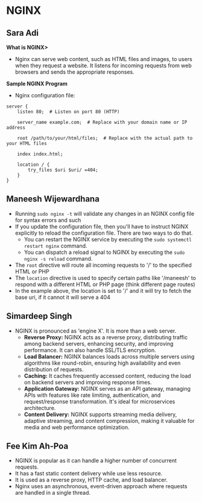 # NGINX

## Sara Adi
**What is NGINX>**
* Nginx can serve web content, such as HTML files and images, to users when they request a website. It listens for incoming requests from web browsers and sends the appropriate responses.

**Sample NGINX Program**

* Nginx configuration file: 


```
server {
    listen 80;  # Listen on port 80 (HTTP)

    server_name example.com;  # Replace with your domain name or IP address

    root /path/to/your/html/files;  # Replace with the actual path to your HTML files

    index index.html;

    location / {
        try_files $uri $uri/ =404;
    }
}
```

## Maneesh Wijewardhana
-   Running `sudo nginx -t` will validate any changes in an NGINX config file for syntax errors and such
-   If you update the configuration file, then you'll have to instruct NGINX explicitly to reload the configuration file. There are two ways to do that.
    -   You can restart the NGINX service by executing the `sudo systemctl restart nginx` command.
    -   You can dispatch a reload signal to NGINX by executing the `sudo nginx -s reload` command.
-   The `root` directive will route all incoming requests to '/' to the specified HTML or PHP
-   The `location` directive is used to specify certain paths like '/maneesh' to respond with a different HTML or PHP page (think different page routes)
-   In the example above, the location is set to '/' and it will try to fetch the base uri, if it cannot it will serve a 404

## Simardeep Singh
- NGINX is pronounced as 'engine X'. It is more than a web server.  
    - **Reverse Proxy:** NGINX acts as a reverse proxy, distributing traffic among backend servers, enhancing security, and improving performance. It can also handle SSL/TLS encryption.
    - **Load Balancer:** NGINX balances loads across multiple servers using algorithms like round-robin, ensuring high availability and even distribution of requests.
    - **Caching:** It caches frequently accessed content, reducing the load on backend servers and improving response times.
    - **Application Gateway:** NGINX serves as an API gateway, managing APIs with features like rate limiting, authentication, and request/response transformation. It's ideal for microservices architecture.
    - **Content Delivery:** NGINX supports streaming media delivery, adaptive streaming, and content compression, making it valuable for media and web performance optimization.

## Fee Kim Ah-Poa
- NGINX is popular as it can handle a higher number of concurrent requests.
- It has a fast static content delivery while use less resource.
- It is used as a reverse proxy, HTTP cache, and load balancer.
- Nginx uses an asynchronous, event-driven approach where requests are handled in a single thread.
